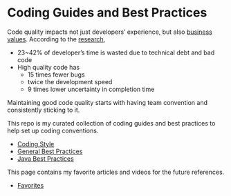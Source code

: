 # Coding Guides and Best Practices

Code quality impacts not just developers’ experience, but also [business values](https://www.youtube.com/watch?v=aRR0EDazxIk).
According to the [research](https://codescene.com/blog/measuring-the-business-impact-of-low-code-quality),

* 23~42% of developer’s time is wasted due to technical debt and bad code
* High quality code has 
  * 15 times fewer bugs
  * twice the development speed
  * 9 times lower uncertainty in completion time

Maintaining good code quality starts with having team convention and consistently sticking to it. 

This repo is my curated collection of coding guides and best practices to help set up coding conventions.

* [Coding Style](./coding_style.md)
* [General Best Practices](./general_best_practices.md)
* [Java Best Practices](./java_best_practices.md)

This page contains my favorite articles and videos for the future references.
* [Favorites](./favorites.md)
